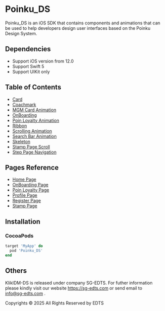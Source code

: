 # Poinku_DS

Poinku_DS is an iOS SDK that contains components and animations that can be used to help developers design user interfaces based on the Poinku Design System.

## Dependencies
- Support iOS version from 12.0
- Support Swift 5
- Support UIKit only

## Table of Contents
- [Card](https://github.com/rghinnaa-edts/Poinku_DS/tree/main/Poinku_DS/Views/Components/Card)
- [Coachmark](https://github.com/rghinnaa-edts/Poinku_DS/tree/main/Poinku_DS/Views/Components/Coachmark)
- [MGM Card Animation](https://github.com/rghinnaa-edts/Poinku_DS/tree/main/Poinku_DS/Views/Pages/MGM)
- [OnBoarding](https://github.com/rghinnaa-edts/Poinku_DS/tree/main/Poinku_DS/Views/Components/OnBoarding)
- [Poin Loyalty Animation](https://github.com/rghinnaa-edts/Poinku_DS/tree/main/Poinku_DS/Views/Pages/Pages/PoinLoyaltyPage)
- [Ribbon](https://github.com/rghinnaa-edts/Poinku_DS/tree/main/Poinku_DS/Views/Pages/Ribbon)
- [Scrolling Animation](https://github.com/rghinnaa-edts/Poinku_DS/blob/main/Poinku_DS/Views/Components/Scrolling/ScrollAnimation.swift)
- [Search Bar Animation](https://github.com/rghinnaa-edts/Poinku_DS/blob/main/Poinku_DS/Views/Components/Search/SearchBar.swift)
- [Skeleton](https://github.com/rghinnaa-edts/Poinku_DS/tree/main/Poinku_DS/Views/Components/Skeleton)
- [Stamp Page Scroll](https://github.com/rghinnaa-edts/Poinku_DS/tree/main/Poinku_DS/Views/Pages/Pages/StampPage)
- [Step Page Navigation](https://github.com/rghinnaa-edts/Poinku_DS/tree/main/Poinku_DS/Views/Components/StepPageNav)

## Pages Reference
- [Home Page](https://github.com/rghinnaa-edts/Poinku_DS/tree/main/Poinku_DS/Views/Pages/Pages/HomePage)
- [OnBoarding Page](https://github.com/rghinnaa-edts/Poinku_DS/tree/main/Poinku_DS/Views/Pages/Pages/OnBoardingPage)
- [Poin Loyalty Page](https://github.com/rghinnaa-edts/Poinku_DS/tree/main/Poinku_DS/Views/Pages/Pages/PoinLoyaltyPage)
- [Profile Page](https://github.com/rghinnaa-edts/Poinku_DS/tree/main/Poinku_DS/Views/Pages/Pages/ProfilePage)
- [Register Page](https://github.com/rghinnaa-edts/Poinku_DS/tree/main/Poinku_DS/Views/Pages/Pages/RegisterPage)
- [Stamp Page](https://github.com/rghinnaa-edts/Poinku_DS/tree/main/Poinku_DS/Views/Pages/Pages/StampPage)

## Installation

### CocoaPods
```ruby
target 'MyApp' do
  pod 'Poinku_DS'
end
```

## Others
KlikIDM-DS is released under company SG-EDTS. For futher information please kindly visit our website https://sg-edts.com or send email to info@sg-edts.com .

Copyrights © 2025 All Rights Reserved by EDTS
